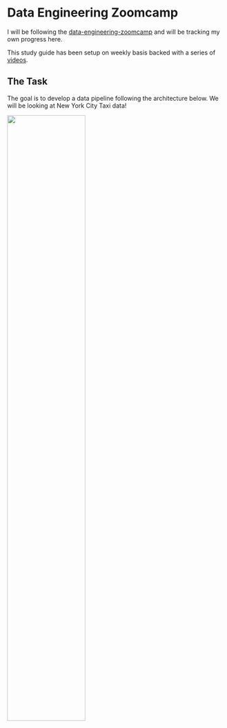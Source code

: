 # Data Engineering Zoomcamp
I will be following the [data-engineering-zoomcamp](https://github.com/DataTalksClub/data-engineering-zoomcamp) and will be tracking my own progress here.

This study guide has been setup on weekly basis backed with a series of [videos](https://youtube.com/playlist?list=PL3MmuxUbc_hJed7dXYoJw8DoCuVHhGEQb). 

## The Task 

The goal is to develop a data pipeline following the architecture below. We will be looking at New York City Taxi data!

<img src="https://github.com/kanatsultan/DataEngineerZoomcamp/blob/master/images/arch_1.jpg" width=60% height=60%>
